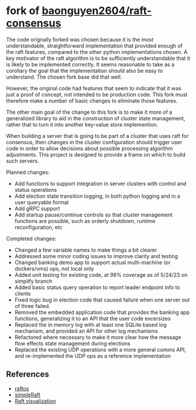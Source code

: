 
# fork of [baonguyen2604/raft-consensus](https://github.com/baonguyen2604/raft-consensus)

The code orignally forked was chosen because it is the most
understandable, straightforward implementation that provided enough of
the raft features, compared to the other python implementations
chosen. A key motivator of the raft algorithm is to be sufficiently
understandable that it is likely to be implemented correctly. It seems
reasonable to take as a corollary the goal that the implementation should
also be easy to understand. The chosen fork base did that well.

However, the original code had features that seem to indicate that it
was just a proof of concept, not intended to be production code. This
fork must therefore make a number of basic changes to eliminate those
features.

The other main goal of the change to this fork is to make it more of a
generalized library to aid in the construction of cluster state management,
rather that to turn it into another key-value store implemention. 

When building a server that is going to be part of a cluster that uses
raft for consensus, then changes in the cluster configuration should trigger
user code in order to allow decisions about possible processing algorithm adjustments.
This project is designed to provide a frame on which to build such servers.

Planned changes:
- Add functions to support integration in server clusters with control
  and status operations
- Add election state transition logging, in both python logging and in a user
  queryable format
- Add gRPC support
- Add startup pause/continue controls so that cluster management functions
  are possible, such as orderly shutdown, runtime reconfiguration, etc

Completed changes:
 - Changed a few variable names to make things a bit clearer
 - Addressed some minor coding issues to improve clarity and testing
 - Changed banking demo app to support actual multi-machine (or dockers/vms)
   ops, not local only
 - Added unit testing for existing code, at 98% coverage as of 5/24/23 on simplify branch
 - Added basic status query operation to report leader endpoint info to clients
 - Fixed logic bug in election code that caused failure when one server out
   of three failed.
 - Removed the embedded application code that provides the banking app
   functions, generalizing it to an API that the user code excersizes
 - Replaced the in memory log with at least one SQLite based log mechanism, and
   provided an API for other log mechanisms
 - Refactored where necessary to make it more clear how the message flow
   effects state management during elections
 - Replaced the existing UDP operations with a more general comms API,
   and re-implemented the UDP ops as a reference implementation

## References
- [raftos](https://github.com/zhebrak/raftos)
- [simpleRaft](https://github.com/streed/simpleRaft/tree/master/simpleRaft)
- [Raft visualization](http://thesecretlivesofdata.com/raft/)
